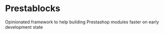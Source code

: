 # Prestablocks
Opinionated framework to help building Prestashop modules faster on early development state
